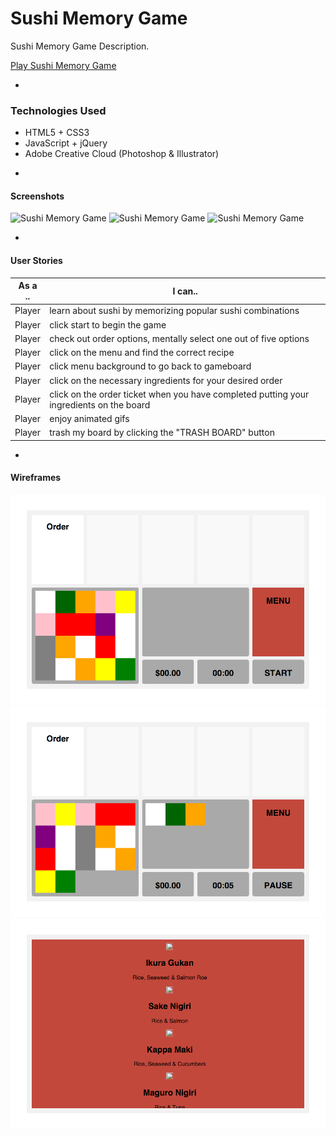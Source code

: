 # Sushi Memory Game

Sushi Memory Game Description.

[ Play Sushi Memory Game ](http://jessicaganji.com/sushigame)

-

### Technologies Used

* HTML5 + CSS3
* JavaScript + jQuery
* Adobe Creative Cloud (Photoshop & Illustrator)

-

#### Screenshots

![ Sushi Memory Game ](assets/images/readme/landing.png)
![ Sushi Memory Game ](assets/images/readme/celebrationtime.png)
![ Sushi Memory Game ](assets/images/readme/gameover.png)

-

#### User Stories

| As a .. | I can.. |
|---------|---------|
| Player | learn about sushi by memorizing popular sushi combinations |
| Player | click start to begin the game |
| Player | check out order options, mentally select one out of five options |
| Player | click on the menu and find the correct recipe |
| Player | click menu background to go back to gameboard |
| Player | click on the necessary ingredients for your desired order |
| Player | click on the order ticket when you have completed putting your ingredients on the board |
| Player | enjoy animated gifs |
| Player | trash my board by clicking the "TRASH BOARD" button |

-

#### Wireframes

![ Sushi Memory Game Wireframe ](assets/images/readme/wf01.png)
![ Sushi Memory Game Wireframe ](assets/images/readme/wf02.png)
![ Sushi Memory Game Wireframe ](assets/images/readme/wf03.png)